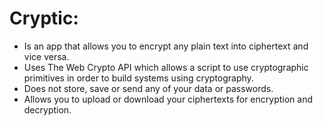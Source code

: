 # Cryptic: 

* Is an app that allows you to encrypt any plain text into ciphertext and vice versa.  
* Uses The Web Crypto API which allows a script to use cryptographic primitives in order to build systems using cryptography.  
* Does not store, save or send any of your data or passwords.  
* Allows you to upload or download your ciphertexts for encryption and decryption.
